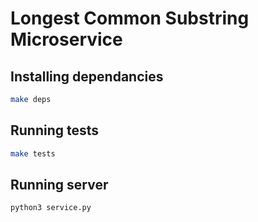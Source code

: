 # Longest Common Substring Microservice
 
## Installing dependancies

```bash
make deps
```

## Running tests

```bash
make tests
```

## Running server

```bash
python3 service.py 
```
